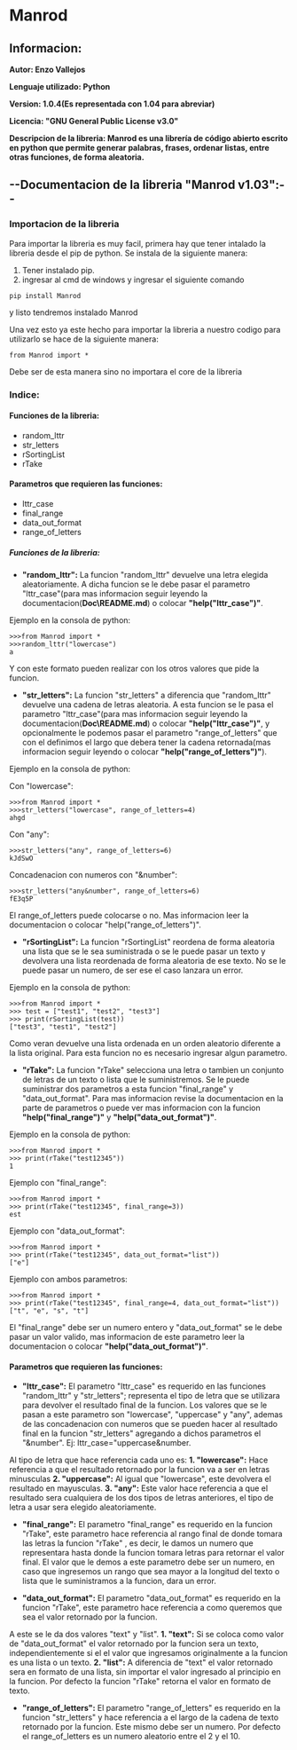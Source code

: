 # Manrod

## Informacion: 
**Autor: Enzo Vallejos** 

**Lenguaje utilizado: Python**

**Version: 1.0.4(Es representada con 1.04 para abreviar)**

**Licencia: "GNU General Public License v3.0"**

**Descripcion de la libreria: Manrod es una librería de código abierto escrito en python que permite generar palabras, frases, ordenar listas, entre otras funciones, de forma aleatoria.**

## --Documentacion de la libreria "Manrod v1.03":--

### Importacion de la libreria
Para importar la libreria es muy facil, primera hay que tener intalado la libreria desde el pip de python. Se instala de la siguiente manera:

1. Tener instalado pip.
2. ingresar al cmd de windows y ingresar el siguiente comando
```
pip install Manrod
```
y listo tendremos instalado Manrod

Una vez esto ya este hecho para importar la libreria a nuestro codigo para utilizarlo se hace de la siguiente manera:
```
from Manrod import *
```
Debe ser de esta manera sino no importara el core de la libreria

### Indice:

#### Funciones de la libreria:
- random_lttr
- str_letters
- rSortingList
- rTake

#### Parametros que requieren las funciones:
- lttr_case
- final_range
- data_out_format
- range_of_letters

##### Funciones de la libreria:

- **"random_lttr":** La funcion "random_lttr" devuelve una letra elegida aleatoriamente. 
A dicha funcion se le debe pasar el parametro "lttr_case"(para mas informacion seguir leyendo la documentacion(**Doc\README.md**) o colocar **"help("lttr_case")"**.

Ejemplo en la consola de python:
```
>>>from Manrod import *
>>>random_lttr("lowercase")
a
```
Y con este formato pueden realizar con los otros valores que pide la funcion.

- **"str_letters":** La funcion "str_letters" a diferencia que "random_lttr" devuelve una cadena de letras aleatoria. A esta funcion se le pasa el parametro "lttr_case"(para mas informacion seguir leyendo la documentacion(**Doc\README.md**) o colocar **"help("lttr_case")"**, y opcionalmente le podemos pasar el parametro "range_of_letters" que con el definimos el largo que debera tener la cadena retornada(mas informacion seguir leyendo o colocar **"help("range_of_letters")"**). 

Ejemplo en la consola de python:

Con "lowercase":
```
>>>from Manrod import *
>>>str_letters("lowercase", range_of_letters=4)
ahgd
```

Con "any":
```
>>>str_letters("any", range_of_letters=6)
kJdSwO
```

Concadenacion con numeros con "&number":
```
>>>str_letters("any&number", range_of_letters=6)
fE3q5P
```

El range_of_letters puede colocarse o no. Mas informacion leer la documentacion o colocar "help("range_of_letters")".

- **"rSortingList":** La funcion "rSortingList" reordena de forma aleatoria una lista que se le sea suministrada o se le puede pasar un texto y devolvera una lista reordenada de forma aleatoria de ese texto. No se le puede pasar un numero, de ser ese el caso lanzara un error.

Ejemplo en la consola de python:
```
>>>from Manrod import *
>>> test = ["test1", "test2", "test3"]
>>> print(rSortingList(test))
["test3", "test1", "test2"]
```

Como veran devuelve una lista ordenada en un orden aleatorio diferente a la lista original. Para esta funcion no es necesario ingresar algun parametro.

- **"rTake":** La funcion "rTake" selecciona una letra o tambien un conjunto de letras de un texto o lista que le suministremos. Se le puede suministrar dos parametros a esta funcion "final_range" y "data_out_format".
Para mas informacion revise la documentacion en la parte de parametros o puede ver mas informacion con la funcion **"help("final_range")"** y **"help("data_out_format")"**.

Ejemplo en la consola de python:
```
>>>from Manrod import *
>>> print(rTake("test12345"))
1
```

Ejemplo con "final_range":
```
>>>from Manrod import *
>>> print(rTake("test12345", final_range=3))
est
```

Ejemplo con "data_out_format":
```
>>>from Manrod import *
>>> print(rTake("test12345", data_out_format="list"))
["e"]
```

Ejemplo con ambos parametros:
```
>>>from Manrod import *
>>> print(rTake("test12345", final_range=4, data_out_format="list"))
["t", "e", "s", "t"]
```

El "final_range" debe ser un numero entero y "data_out_format" se le debe pasar un valor valido, mas informacion de este parametro leer la documentacion o colocar **"help("data_out_format")"**.

#### Parametros que requieren las funciones:

- **"lttr_case":** El parametro "lttr_case" es requerido en las funciones "random_lttr" y "str_letters"; representa el tipo de letra que se utilizara para devolver el resultado final de la funcion. Los valores que se le pasan a este parametro son "lowercase", "uppercase" y "any", ademas de las concadenacion con numeros que se pueden hacer al resultado final en la funcion "str_letters" agregando a dichos parametros el "&number". Ej: lttr_case="uppercase&number. 

Al tipo de letra que hace referencia cada uno es:
**1. "lowercase":** Hace referencia a que el resultado retornado por la funcion va a ser en letras minusculas
**2. "uppercase":** Al igual que "lowercase", este devolvera el resultado en mayusculas.
**3. "any":** Este valor hace referencia a que el resultado sera cualquiera de los dos tipos de letras anteriores, el tipo de letra a usar sera elegido aleatoriamente.

- **"final_range":** El parametro "final_range" es requerido en la funcion "rTake", este parametro hace referencia al rango final de donde tomara las letras la funcion "rTake" , es decir, le damos un numero que representara hasta donde la funcion tomara letras para retornar el valor final. 
El valor que le demos a este parametro debe ser un numero, en caso que ingresemos un rango que sea mayor a la longitud del texto o lista que le suministramos a la funcion, dara un error.

- **"data_out_format":** El parametro "data_out_format" es requerido en la funcion "rTake", este parametro hace referencia a como queremos que sea el valor retornado por la funcion. 

A este se le da dos valores "text" y "list".
**1. "text":** Si se coloca como valor de "data_out_format" el valor retornado por la funcion sera un texto, independientemente si el el valor que ingresamos originalmente a la funcion es una lista o un texto.
**2. "list":** A diferencia de "text" el valor retornado sera en formato de una lista, sin importar el valor ingresado al principio en la funcion. Por defecto la funcion "rTake" retorna el valor en formato de texto.

- **"range_of_letters":** El parametro "range_of_letters" es requerido en la funcion  "str_letters" y  hace referencia a el largo de la cadena de texto retornado por la funcion. Este mismo debe ser un numero. 
Por defecto el range_of_letters es un numero aleatorio entre el 2 y el 10.
